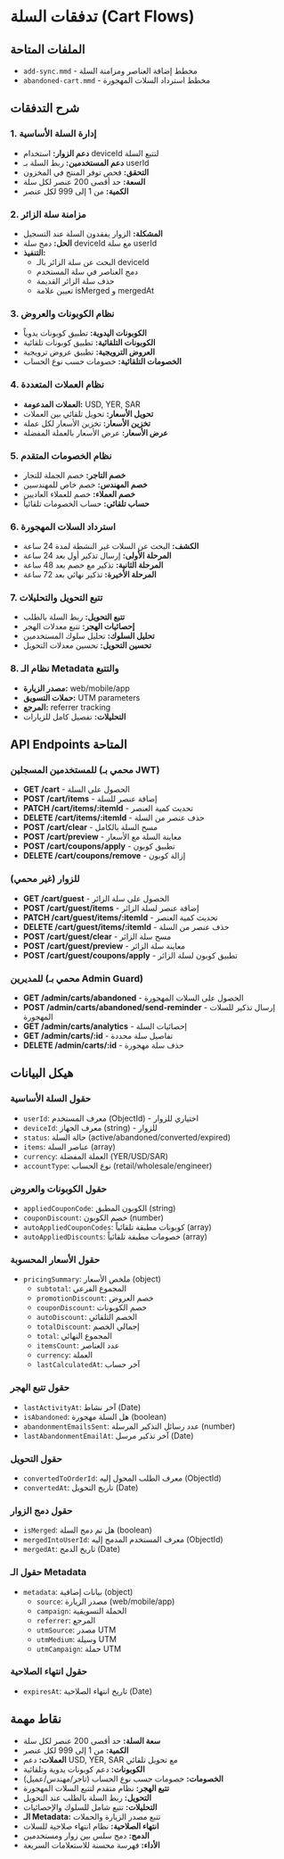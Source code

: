# تدفقات السلة (Cart Flows)

## الملفات المتاحة
- `add-sync.mmd` - مخطط إضافة العناصر ومزامنة السلة
- `abandoned-cart.mmd` - مخطط استرداد السلات المهجورة

## شرح التدفقات

### 1. إدارة السلة الأساسية
- **دعم الزوار:** استخدام deviceId لتتبع السلة
- **دعم المستخدمين:** ربط السلة بـ userId
- **التحقق:** فحص توفر المنتج في المخزون
- **السعة:** حد أقصى 200 عنصر لكل سلة
- **الكمية:** من 1 إلى 999 لكل عنصر

### 2. مزامنة سلة الزائر
- **المشكلة:** الزوار يفقدون السلة عند التسجيل
- **الحل:** دمج سلة deviceId مع سلة userId
- **التنفيذ:** 
  - البحث عن سلة الزائر بالـ deviceId
  - دمج العناصر في سلة المستخدم
  - حذف سلة الزائر القديمة
  - تعيين علامة isMerged و mergedAt

### 3. نظام الكوبونات والعروض
- **الكوبونات اليدوية:** تطبيق كوبونات يدوياً
- **الكوبونات التلقائية:** تطبيق كوبونات تلقائية
- **العروض الترويجية:** تطبيق عروض ترويجية
- **الخصومات التلقائية:** خصومات حسب نوع الحساب

### 4. نظام العملات المتعددة
- **العملات المدعومة:** USD, YER, SAR
- **تحويل الأسعار:** تحويل تلقائي بين العملات
- **تخزين الأسعار:** تخزين الأسعار لكل عملة
- **عرض الأسعار:** عرض الأسعار بالعملة المفضلة

### 5. نظام الخصومات المتقدم
- **خصم التاجر:** خصم الجملة للتجار
- **خصم المهندس:** خصم خاص للمهندسين
- **خصم العملاء:** خصم للعملاء العاديين
- **حساب تلقائي:** حساب الخصومات تلقائياً

### 6. استرداد السلات المهجورة
- **الكشف:** البحث عن السلات غير النشطة لمدة 24 ساعة
- **المرحلة الأولى:** إرسال تذكير أول بعد 24 ساعة
- **المرحلة الثانية:** تذكير مع خصم بعد 48 ساعة
- **المرحلة الأخيرة:** تذكير نهائي بعد 72 ساعة

### 7. تتبع التحويل والتحليلات
- **تتبع التحويل:** ربط السلة بالطلب
- **إحصائيات الهجر:** تتبع معدلات الهجر
- **تحليل السلوك:** تحليل سلوك المستخدمين
- **تحسين التحويل:** تحسين معدلات التحويل

### 8. نظام الـ Metadata والتتبع
- **مصدر الزيارة:** web/mobile/app
- **حملات التسويق:** UTM parameters
- **المرجع:** referrer tracking
- **التحليلات:** تفصيل كامل للزيارات

## API Endpoints المتاحة

### للمستخدمين المسجلين (محمي بـ JWT)
- **GET /cart** - الحصول على السلة
- **POST /cart/items** - إضافة عنصر للسلة
- **PATCH /cart/items/:itemId** - تحديث كمية العنصر
- **DELETE /cart/items/:itemId** - حذف عنصر من السلة
- **POST /cart/clear** - مسح السلة بالكامل
- **POST /cart/preview** - معاينة السلة مع الأسعار
- **POST /cart/coupons/apply** - تطبيق كوبون
- **DELETE /cart/coupons/remove** - إزالة كوبون

### للزوار (غير محمي)
- **GET /cart/guest** - الحصول على سلة الزائر
- **POST /cart/guest/items** - إضافة عنصر لسلة الزائر
- **PATCH /cart/guest/items/:itemId** - تحديث كمية العنصر
- **DELETE /cart/guest/items/:itemId** - حذف عنصر من السلة
- **POST /cart/guest/clear** - مسح سلة الزائر
- **POST /cart/guest/preview** - معاينة سلة الزائر
- **POST /cart/guest/coupons/apply** - تطبيق كوبون لسلة الزائر

### للمديرين (محمي بـ Admin Guard)
- **GET /admin/carts/abandoned** - الحصول على السلات المهجورة
- **POST /admin/carts/abandoned/send-reminder** - إرسال تذكير للسلات المهجورة
- **GET /admin/carts/analytics** - إحصائيات السلة
- **GET /admin/carts/:id** - تفاصيل سلة محددة
- **DELETE /admin/carts/:id** - حذف سلة مهجورة

## هيكل البيانات

### حقول السلة الأساسية
- `userId`: معرف المستخدم (ObjectId) - اختياري للزوار
- `deviceId`: معرف الجهاز (string) - للزوار
- `status`: حالة السلة (active/abandoned/converted/expired)
- `items`: عناصر السلة (array)
- `currency`: العملة المفضلة (YER/USD/SAR)
- `accountType`: نوع الحساب (retail/wholesale/engineer)

### حقول الكوبونات والعروض
- `appliedCouponCode`: الكوبون المطبق (string)
- `couponDiscount`: خصم الكوبون (number)
- `autoAppliedCouponCodes`: كوبونات مطبقة تلقائياً (array)
- `autoAppliedDiscounts`: خصومات مطبقة تلقائياً (array)

### حقول الأسعار المحسوبة
- `pricingSummary`: ملخص الأسعار (object)
  - `subtotal`: المجموع الفرعي
  - `promotionDiscount`: خصم العروض
  - `couponDiscount`: خصم الكوبونات
  - `autoDiscount`: الخصم التلقائي
  - `totalDiscount`: إجمالي الخصم
  - `total`: المجموع النهائي
  - `itemsCount`: عدد العناصر
  - `currency`: العملة
  - `lastCalculatedAt`: آخر حساب

### حقول تتبع الهجر
- `lastActivityAt`: آخر نشاط (Date)
- `isAbandoned`: هل السلة مهجورة (boolean)
- `abandonmentEmailsSent`: عدد رسائل التذكير المرسلة (number)
- `lastAbandonmentEmailAt`: آخر تذكير مرسل (Date)

### حقول التحويل
- `convertedToOrderId`: معرف الطلب المحول إليه (ObjectId)
- `convertedAt`: تاريخ التحويل (Date)

### حقول دمج الزوار
- `isMerged`: هل تم دمج السلة (boolean)
- `mergedIntoUserId`: معرف المستخدم المدمج إليه (ObjectId)
- `mergedAt`: تاريخ الدمج (Date)

### حقول الـ Metadata
- `metadata`: بيانات إضافية (object)
  - `source`: مصدر الزيارة (web/mobile/app)
  - `campaign`: الحملة التسويقية
  - `referrer`: المرجع
  - `utmSource`: مصدر UTM
  - `utmMedium`: وسيلة UTM
  - `utmCampaign`: حملة UTM

### حقول انتهاء الصلاحية
- `expiresAt`: تاريخ انتهاء الصلاحية (Date)

## نقاط مهمة
- **سعة السلة:** حد أقصى 200 عنصر لكل سلة
- **الكمية:** من 1 إلى 999 لكل عنصر
- **العملات:** دعم USD, YER, SAR مع تحويل تلقائي
- **الكوبونات:** دعم كوبونات يدوية وتلقائية
- **الخصومات:** خصومات حسب نوع الحساب (تاجر/مهندس/عميل)
- **تتبع الهجر:** نظام متقدم لتتبع السلات المهجورة
- **التحويل:** ربط السلة بالطلب عند التحويل
- **التحليلات:** تتبع شامل للسلوك والإحصائيات
- **الـ Metadata:** تتبع مصدر الزيارة والحملات
- **انتهاء الصلاحية:** نظام انتهاء صلاحية للسلات
- **الدمج:** دمج سلس بين زوار ومستخدمين
- **الأداء:** فهرسة محسنة للاستعلامات السريعة